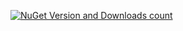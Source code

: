[![NuGet Version and Downloads count](https://buildstats.info/nuget/TJC.Collection.MVVM)](https://www.nuget.org/packages/TJC.Collection.MVVM)

